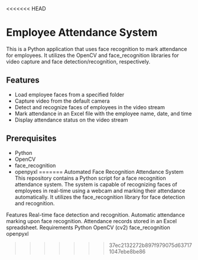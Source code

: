 <<<<<<< HEAD
# Employee Attendance System

This is a Python application that uses face recognition to mark attendance for employees. It utilizes the OpenCV and face_recognition libraries for video capture and face detection/recognition, respectively.

## Features

- Load employee faces from a specified folder
- Capture video from the default camera
- Detect and recognize faces of employees in the video stream
- Mark attendance in an Excel file with the employee name, date, and time
- Display attendance status on the video stream

## Prerequisites

- Python 
- OpenCV
- face_recognition
- openpyxl
=======
Automated Face Recognition Attendance System
This repository contains a Python script for a face recognition attendance system. The system is capable of recognizing faces of employees in real-time using a webcam and marking their attendance automatically. It utilizes the face_recognition library for face detection and recognition.

Features
Real-time face detection and recognition.
Automatic attendance marking upon face recognition.
Attendance records stored in an Excel spreadsheet.
Requirements
Python 
OpenCV (cv2)
face_recognition
openpyxl
>>>>>>> 37ec2132272b897f979075d637171047ebe8be86
